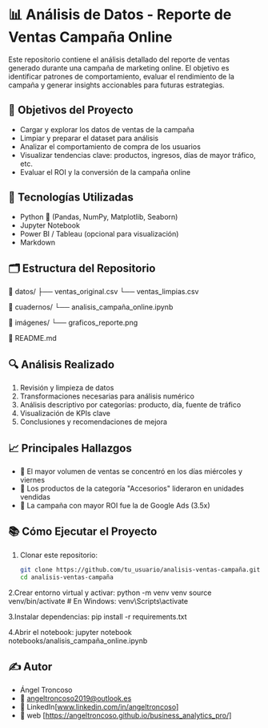 # 📊 Análisis de Datos - Reporte de Ventas Campaña Online

Este repositorio contiene el análisis detallado del reporte de ventas generado durante una campaña de marketing online. El objetivo es identificar patrones de comportamiento, evaluar el rendimiento de la campaña y generar insights accionables para futuras estrategias.

## 🚀 Objetivos del Proyecto

- Cargar y explorar los datos de ventas de la campaña  
- Limpiar y preparar el dataset para análisis  
- Analizar el comportamiento de compra de los usuarios  
- Visualizar tendencias clave: productos, ingresos, días de mayor tráfico, etc.  
- Evaluar el ROI y la conversión de la campaña online  

## 🧠 Tecnologías Utilizadas

- Python 🐍 (Pandas, NumPy, Matplotlib, Seaborn)  
- Jupyter Notebook  
- Power BI / Tableau (opcional para visualización)  
- Markdown  

## 🗂️ Estructura del Repositorio

 📁 datos/
   ├── ventas_original.csv
   └── ventas_limpias.csv

📁 cuadernos/
   └── analisis_campaña_online.ipynb

📁 imágenes/
   └── graficos_reporte.png

📄 README.md


## 🔍 Análisis Realizado

1. Revisión y limpieza de datos  
2. Transformaciones necesarias para análisis numérico  
3. Análisis descriptivo por categorías: producto, día, fuente de tráfico  
4. Visualización de KPIs clave  
5. Conclusiones y recomendaciones de mejora  

## 📈 Principales Hallazgos

- 📌 El mayor volumen de ventas se concentró en los días miércoles y viernes  
- 🛒 Los productos de la categoría "Accesorios" lideraron en unidades vendidas  
- 💸 La campaña con mayor ROI fue la de Google Ads (3.5x)  

## 📚 Cómo Ejecutar el Proyecto

1. Clonar este repositorio:
   ```bash
   git clone https://github.com/tu_usuario/analisis-ventas-campaña.git
   cd analisis-ventas-campaña

2.Crear entorno virtual y activar:
    python -m venv venv
    source venv/bin/activate  # En Windows: venv\Scripts\activate

3.Instalar dependencias:
 pip install -r requirements.txt

4.Abrir el notebook:
jupyter notebook notebooks/analisis_campaña_online.ipynb

## ✍️ Autor
  - Ángel Troncoso
  - 📧 angeltroncoso2019@outlook.es
  - 💼 LinkedIn[www.linkedin.com/in/angeltroncoso]
  - 💾 web [https://angeltroncoso.github.io/business_analytics_pro/]
